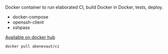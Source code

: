 Docker container to run elaborated CI, build Docker in Docker, tests, deploy.

- docker-compose
- openssh-client
- sshpass

[Available on docker hub](https://hub.docker.com/r/abenevaut/ci)

```
docker pull abenevaut/ci
```

